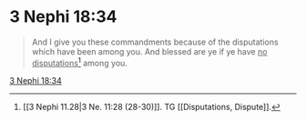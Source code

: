 # 3 Nephi 18:34

> And I give you these commandments because of the disputations which have been among you. And blessed are ye if ye have <u>no disputations</u>[^a] among you.

[3 Nephi 18:34](https://www.churchofjesuschrist.org/study/scriptures/bofm/3-ne/18?lang=eng&id=p34#p34)


[^a]: [[3 Nephi 11.28|3 Ne. 11:28 (28-30)]]. TG [[Disputations, Dispute]].
